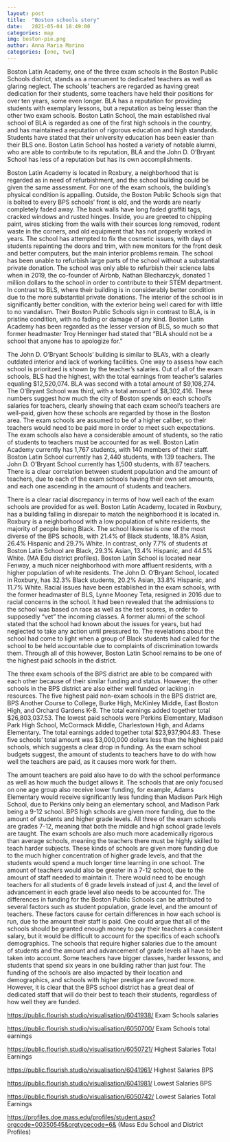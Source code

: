 ```yaml
---
layout: post
title:  "Boston schools story"
date:   2021-05-04 18:49:00
categories: map
img: boston-pie.png
author: Anna Maria Marino
categories: [one, two]
---
```



Boston Latin Academy, one of the three exam schools in the Boston Public Schools district, stands as a monument to dedicated teachers as well as glaring neglect. The schools’ teachers are regarded as having great dedication for their students, some teachers have held their positions for over ten years, some even longer. BLA has a reputation for providing students with exemplary lessons, but a reputation as being lesser than the other two exam schools. Boston Latin School, the main established rival school of BLA is regarded as one of the first high schools in the country, and has maintained a reputation of rigorous education and high standards. Students have stated that their university education has been easier than their BLS one. Boston Latin School has hosted a variety of notable alumni, who are able to contribute to its reputation, BLA and the John D. O’Bryant School has less of a reputation but has its own accomplishments. 

Boston Latin Academy is located in Roxbury, a neighborhood that is regarded as in need of refurbishment, and the school building could be given the same assessment. For one of the exam schools, the building’s physical condition is appalling. Outside, the Boston Public Schools sign that is bolted to every BPS schools’ front is old, and the words are nearly completely faded away. The back walls have long faded graffiti tags, cracked windows and rusted hinges. Inside, you are greeted to chipping paint, wires sticking from the walls with their sources long removed, rodent waste in the corners, and old equipment that has not properly worked in years. The school has attempted to fix the cosmetic issues, with days of students repainting the doors and trim, with new monitors for the front desk and better computers, but the main interior problems remain. The school has been unable to refurbish large parts of the school without a substantial private donation. The school was only able to refurbish their science labs when in 2019, the co-founder of Airbnb, Nathan Blecharczyk, donated 1 million dollars to the school in order to contribute to their STEM department. In contrast to BLS, where their building is in considerably better condition due to the more substantial private donations. The interior of the school is in significantly better condition, with the exterior being well cared for with little to no vandalism. Their Boston Public Schools sign in contrast to BLA, is in pristine condition, with no fading or damage of any kind. Boston Latin Academy has been regarded as the lesser version of BLS, so much so that former headmaster Troy Henninger had stated that “BLA should not be a school that anyone has to apologize for.” 

The John D. O’Bryant Schools’ building is similar to BLA’s, with a clearly outdated interior and lack of working facilities. One way to assess how each school is prioritzed is shown by the teacher’s salaries. Out of all of the exam schools, BLS had the highest, with the total earnings from teacher’s salaries equaling $12,520,074. BLA was second with a total amount of $9,108,274. The O’Bryant School was third, with a total amount of $8,302,416. These numbers suggest how much the city of Boston spends on each school’s salaries for teachers, clearly showing that each exam school’s teachers are well-paid, given how these schools are regarded by those in the Boston area. The exam schools are assumed to be of a higher caliber, so their teachers would need to be paid more in order to meet such expectations. The exam schools also have a considerable amount of students, so the ratio of students to teachers must be accounted for as well. Boston Latin Academy currently has 1,767 students, with 140 members of their staff. Boston Latin School currently has 2,440 students, with 139 teachers. The John D. O’Bryant School currently has 1,500 students, with 87 teachers. There is a clear correlation between student population and the amount of teachers, due to each of the exam schools having their own set amounts, and each one ascending in the amount of students and teachers. 

<div class="flourish-embed flourish-chart" data-src="visualisation/6041938"><script src="https://public.flourish.studio/resources/embed.js"></script></div>

<div class="flourish-embed flourish-chart" data-src="visualisation/6050700"><script src="https://public.flourish.studio/resources/embed.js"></script></div>




There is a clear racial discrepancy in terms of how well each of the exam schools are provided for as well. Boston Latin Academy, located in Roxbury, has a building falling in disrepair to match the neighborhood it is located in. Roxbury is a neighborhood with a low population of white residents, the majority of people being Black. The school likewise is one of the most diverse of the BPS schools, with 21.4% of Black students, 18.8% Asian, 26.4% Hispanic and 29.7% White. In contrast, only 7.7% of students at Boston Latin School are Black, 29.3% Asian, 13.4% Hispanic, and 44.5% White. (MA Edu district profiles). Boston Latin School is located near Fenway, a much nicer neighborhood with more affluent residents, with a higher population of white residents. The John D. O’Bryant School, located in Roxbury, has 32.3% Black students, 20.2% Asian, 33.8% Hispanic, and 11.7% White. Racial issues have been established in the exam schools, with the former headmaster of BLS, Lynne Mooney Teta, resigned in 2016 due to racial concerns in the school. It had been revealed that the admissions to the school was based on race as well as the test scores, in order to supposedly “vet” the incoming classes. A former alumni of the school stated that the school had known about the issues for years, but had neglected to take any action until pressured to. The revelations about the school had come to light when a group of Black students had called for the school to be held accountable due to complaints of discrimination towards them. Through all of this however, Boston Latin School remains to be one of the highest paid schools in the district. 

The three exam schools of the BPS district are able to be compared with each other because of their similar funding and status. However, the other schools in the BPS district are also either well funded or lacking in resources. The five highest paid non-exam schools in the BPS district are, BPS Another Course to College, Burke High, McKinley Middle, East Boston High, and Orchard Gardens K-8. The total earnings added together total $26,803,037.53. The lowest paid schools were Perkins Elementary, Madison Park High School, McCormack Middle, Charlestown High, and Adams Elementary. The total earnings added together total $23,937,904.83. These five schools’ total amount was $3,000,000 dollars less than the highest paid schools, which suggests a clear drop in funding. As the exam school budgets suggest, the amount of students to teachers have to do with how well the teachers are paid, as it causes more work for them. 

<div class="flourish-embed flourish-chart" data-src="visualisation/6050721"><script src="https://public.flourish.studio/resources/embed.js"></script></div>

<div class="flourish-embed flourish-chart" data-src="visualisation/6050742"><script src="https://public.flourish.studio/resources/embed.js"></script></div>






The amount teachers are paid also have to do with the school performance as well as how much the budget allows it. The schools that are only focused on one age group also receive lower funding, for example, Adams Elementary would receive significantly less funding than Madison Park High School, due to Perkins only being an elementary school, and Madison Park being a 9-12 school. BPS high schools are given more funding, due to the amount of students and higher grade levels. All three of the exam schools are grades 7-12, meaning that both the middle and high school grade levels are taught. The exam schools are also much more academically rigorous than average schools, meaning the teachers there must be highly skilled to teach harder subjects. These kinds of schools are given more funding due to the much higher concentration of higher grade levels, and that the students would spend a much longer time learning in one school. The amount of teachers would also be greater in a 7-12 school, due to the amount of staff needed to maintain it. There would need to be enough teachers for all students of 6 grade levels instead of just 4, and the level of advancement in each grade level also needs to be accounted for.
The differences in funding for the Boston Public Schools can be attributed to several factors such as student population, grade level, and the amount of teachers. These factors cause for certain differences in how each school is run, due to the amount their staff is paid. One could argue that all of the schools should be granted enough money to pay their teachers a consistent salary, but it would be difficult to account for the specifics of each school’s demographics. The schools that require higher salaries due to the amount of students and the amount and advancement of grade levels all have to be taken into account. Some teachers have bigger classes, harder lessons, and students that spend six years in one building rather than just four. The funding of the schools are also impacted by their location and demographics, and schools with higher prestige are favored more. However, it is clear that the BPS school district has a great deal of dedicated staff that will do their best to teach their students, regardless of how well they are funded. 



https://public.flourish.studio/visualisation/6041938/
Exam Schools salaries

https://public.flourish.studio/visualisation/6050700/
Exam Schools total earnings

https://public.flourish.studio/visualisation/6050721/
Highest Salaries Total Earnings

https://public.flourish.studio/visualisation/6041961/
Highest Salaries BPS

https://public.flourish.studio/visualisation/6041981/
Lowest Salaries BPS

https://public.flourish.studio/visualisation/6050742/
Lowest Salaries Total Earnings

https://profiles.doe.mass.edu/profiles/student.aspx?orgcode=00350545&orgtypecode=6&
(Mass Edu School and District Profiles) 


